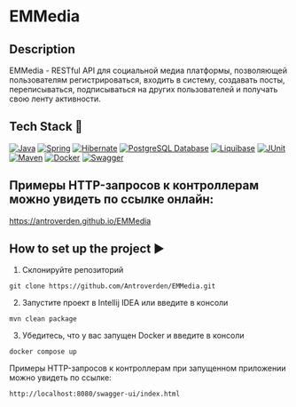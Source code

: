 # EMMedia

## Description
EMMedia - RESTful API для социальной медиа платформы, позволяющей пользователям регистрироваться, входить в систему, создавать посты, переписываться, подписываться на других пользователей и получать свою ленту активности.

## Tech Stack 🔧
[![Java](https://img.shields.io/badge/Java%2017-ED8B00?style=for-the-badge&logo=openjdk&logoColor=white)](https://www.oracle.com/java/) [![Spring](https://img.shields.io/badge/Spring%20Boot%202.7.11-6DB33F?style=for-the-badge&logo=spring&logoColor=white)](https://spring.io/projects/spring-framework) [![Hibernate](https://img.shields.io/badge/hibernate-997950?style=for-the-badge&logo=hibernate&logoColor=white)](https://hibernate.org/) [![PostgreSQL Database](https://img.shields.io/badge/postgresql-8B00FF?style=for-the-badge&logo=postgresql&logoColor=white)](https://www.postgresql.org/) [![Liquibase](https://img.shields.io/badge/liquibase-0000ff?style=for-the-badge&logo=liquibase&logoColor=white)](https://docs.oracle.com/javase/tutorial/jdbc/overview/index.html) [![JUnit](https://img.shields.io/badge/JUnit%205-9F2B68?style=for-the-badge&logo=JUnit&logoColor=white)](https://junit.org/junit5/docs/current/user-guide/)
[![Maven](https://img.shields.io/badge/Maven-00008B?style=for-the-badge&logo=Maven&logoColor=white)](https://maven.apache.org/) [![Docker](https://img.shields.io/badge/Docker-00008B?style=for-the-badge&logo=Docker&logoColor=white)](https://www.docker.com/) [![Swagger](https://img.shields.io/badge/Swagger-006400?style=for-the-badge&logo=Maven&logoColor=white)](https://swagger.io/)

## Примеры HTTP-запросов к контроллерам можно увидеть по ссылке онлайн:
https://antroverden.github.io/EMMedia

## How to set up the project ▶

1) Склонируйте репозиторий
```
git clone https://github.com/Antroverden/EMMedia.git
```
2) Запустите проект в Intellij IDEA или введите в консоли
```
mvn clean package
```
3) Убедитесь, что у вас запущен Docker и введите в консоли
```
docker compose up
```
Примеры HTTP-запросов к контроллерам при запущенном приложении можно увидеть по ссылке:
```
http://localhost:8080/swagger-ui/index.html
```